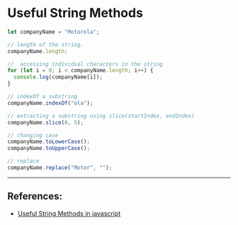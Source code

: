 # Useful String Methods

```Javascript
let companyName = "Motorola";

// length of the string.
companyName.length;

//  accessing individual characters in the string
for (let i = 0; i < companyName.length; i++) {
  console.log(companyName[i]);
}

// indexOf a substring
companyName.indexOf("ola");

// extracting a substring using slice(startIndex, endIndex)
companyName.slice(0, 5);

// changing case
companyName.toLowerCase();
companyName.toUpperCase();

// replace
companyName.replace("Motor", "");
```

---

## References:
* [Useful String Methods in javascript](https://developer.mozilla.org/en-US/docs/Learn/JavaScript/First_steps/Useful_string_methods)